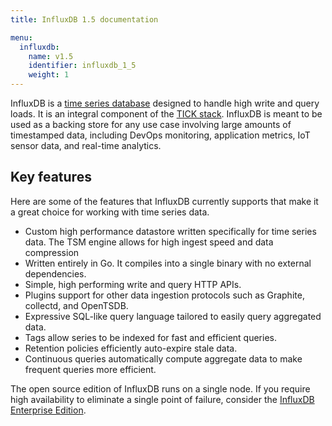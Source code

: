 ```yaml
---
title: InfluxDB 1.5 documentation

menu:
  influxdb:
    name: v1.5
    identifier: influxdb_1_5
    weight: 1
---
```


InfluxDB is a [time series database](https://www.influxdata.com/time-series-database/) designed to handle high write and query loads.
It is an integral component of the
[TICK stack](https://influxdata.com/time-series-platform/).
InfluxDB is meant to be used as a backing store for any use case involving large amounts of timestamped data, including DevOps monitoring, application metrics, IoT sensor data, and real-time analytics.

## Key features

Here are some of the features that InfluxDB currently supports that make it a great choice for working with time series data.

* Custom high performance datastore written specifically for time series data.
The TSM engine allows for high ingest speed and data compression
* Written entirely in Go.
It compiles into a single binary with no external dependencies.
* Simple, high performing write and query HTTP APIs.
* Plugins support for other data ingestion protocols such as Graphite, collectd, and OpenTSDB.
* Expressive SQL-like query language tailored to easily query aggregated data.
* Tags allow series to be indexed for fast and efficient queries.
* Retention policies efficiently auto-expire stale data.
* Continuous queries automatically compute aggregate data to make frequent queries more efficient.

The open source edition of InfluxDB runs on a single node.
If you require high availability to eliminate a single point of failure, consider the [InfluxDB Enterprise Edition](https://docs.influxdata.com/influxdb/v1.5/high_availability/).
